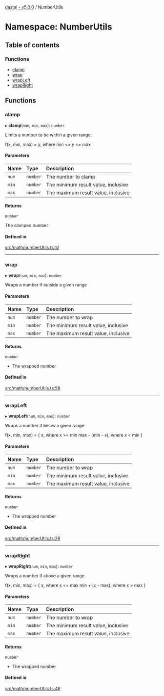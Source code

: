[dastal - v5.0.0](../README.md) / NumberUtils

# Namespace: NumberUtils

## Table of contents

### Functions

- [clamp](numberutils.md#clamp)
- [wrap](numberutils.md#wrap)
- [wrapLeft](numberutils.md#wrapleft)
- [wrapRight](numberutils.md#wrapright)

## Functions

### clamp

▸ **clamp**(`num`, `min`, `max`): `number`

Limits a number to be within a given range.

f(x, min, max) = y, where min <= y <= max

#### Parameters

| Name | Type | Description |
| :------ | :------ | :------ |
| `num` | `number` | The number to clamp |
| `min` | `number` | The minimum result value, inclusive |
| `max` | `number` | The maximum result value, inclusive |

#### Returns

`number`

The clamped number

#### Defined in

[src/math/numberUtils.ts:12](https://github.com/havelessbemore/dastal/blob/cd6a1d0/src/math/numberUtils.ts#L12)

___

### wrap

▸ **wrap**(`num`, `min`, `max`): `number`

Wraps a number if outside a given range

#### Parameters

| Name | Type | Description |
| :------ | :------ | :------ |
| `num` | `number` | The number to wrap |
| `min` | `number` | The minimum result value, inclusive |
| `max` | `number` | The maximum result value, inclusive |

#### Returns

`number`

- The wrapped number

#### Defined in

[src/math/numberUtils.ts:58](https://github.com/havelessbemore/dastal/blob/cd6a1d0/src/math/numberUtils.ts#L58)

___

### wrapLeft

▸ **wrapLeft**(`num`, `min`, `max`): `number`

Wraps a number if below a given range

f(x, min, max) = {
   x, where x >= min
   max - (min - x), where x < min
}

#### Parameters

| Name | Type | Description |
| :------ | :------ | :------ |
| `num` | `number` | The number to wrap |
| `min` | `number` | The minimum result value, inclusive |
| `max` | `number` | The maximum result value, inclusive |

#### Returns

`number`

- The wrapped number

#### Defined in

[src/math/numberUtils.ts:29](https://github.com/havelessbemore/dastal/blob/cd6a1d0/src/math/numberUtils.ts#L29)

___

### wrapRight

▸ **wrapRight**(`num`, `min`, `max`): `number`

Wraps a number if above a given range

f(x, min, max) = {
   x, where x <= max
   min + (x - max), where x > max
}

#### Parameters

| Name | Type | Description |
| :------ | :------ | :------ |
| `num` | `number` | The number to wrap |
| `min` | `number` | The minimum result value, inclusive |
| `max` | `number` | The maximum result value, inclusive |

#### Returns

`number`

- The wrapped number

#### Defined in

[src/math/numberUtils.ts:46](https://github.com/havelessbemore/dastal/blob/cd6a1d0/src/math/numberUtils.ts#L46)
